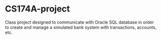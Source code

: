 # CS174A-project

Class project designed to communicate with Oracle SQL database in order to create and manage a simulated bank system with transactions, accounts, etc.
